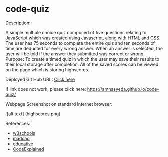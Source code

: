 # code-quiz

Description:

A simple multiple choice quiz composed of five questions relating to JavaScript which was created using Javascript, along with HTML and CSS. The user has 75 seconds to complete the entire quiz and ten seconds of time are deducted for every wrong answer. When an answer is selected, the user will be told if the answer they submitted was correct or wrong. 
Purpose: To create a timed quiz in which the user may save their results to their local storage after completion. All of the saved scores can be viewed on the page which is storing highscores. 

Deployed Git Hub URL: 
<a href="https://amnasyeda.github.io/code-quiz/" target="_blank">Click here</a>

If link does not work, please click here: https://amnasyeda.github.io/code-quiz/




Webpage Screenshot on standard internet browser:


![alt text] (highscores.png)

References:
- [w3schools](https://www.w3schools.com/html/html_scripts.asp)
- [madcap](https://kb.madcapsoftware.com/Content/Misc/GEN1011Z_-_Loading_local_files_in_Google_Chrome.htm)
- [educative](https://www.educative.io/edpresso/how-to-create-a-countdown-timer-using-javascript)
- [CodeExplained](https://www.codeexplained.org/2018/10/create-multiple-choice-quiz-using-javascript.html)
